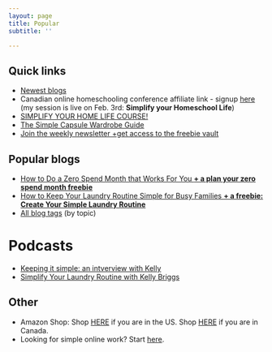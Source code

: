 ```yaml
---
layout: page
title: Popular
subtitle: ''

---
```

## Quick links

* [Newest blogs](https://www.simplehomemom.com)
* Canadian online homeschooling conference affiliate link - signup [here](https://canadianhomeschoolconference.com/aff/42/) (my session is live on Feb. 3rd: **Simplify your Homeschool Life**)
* [SIMPLIFY YOUR HOME LIFE COURSE! ](https://www.simplehomemom.com/course)
* [The Simple Capsule Wardrobe Guide ](https://www.simplehomemom.com/simple-capsule-wardrobe-guide)
* [Join the weekly newsletter +get access to the freebie vault](https://www.simplehomemom.com/freebies)

## Popular blogs

* [How to Do a Zero Spend Month that Works For You **+ a plan your zero spend month freebie**](https://www.simplehomemom.com/how-to-do-a-zero-spend-month-that-works-for-you/)
* [How to Keep Your Laundry Routine Simple for Busy Families **+ a freebie: Create Your Simple Laundry Routine**](https://www.simplehomemom.com/how-to-keep-your-laundry-routine-simple-for-busy-families/)
* [All blog tags](http://kellymbriggs.github.io/tags/) (by topic)

# **Podcasts**

* [Keeping it simple: an intverview with Kelly](https://podcasts.apple.com/ca/podcast/keeping-it-simple-an-interview-with-kelly/id1512837291?i=1000500930761)
* [Simplify Your Laundry Routine with Kelly Briggs](https://www.minimalistmomspodcast.com/ep155-simplify-your-laundry-routine-with-kelly-briggs/)

## Other

* Amazon Shop: Shop [HERE](http://www.amazon.com/shop/simplehomemom) if you are in the US. Shop [HERE](http://www.amazon.ca/shop/simplehomemom) if you are in Canada.
* Looking for simple online work? Start [here](https://forms.gle/v11JEewD81mxsUyf6).